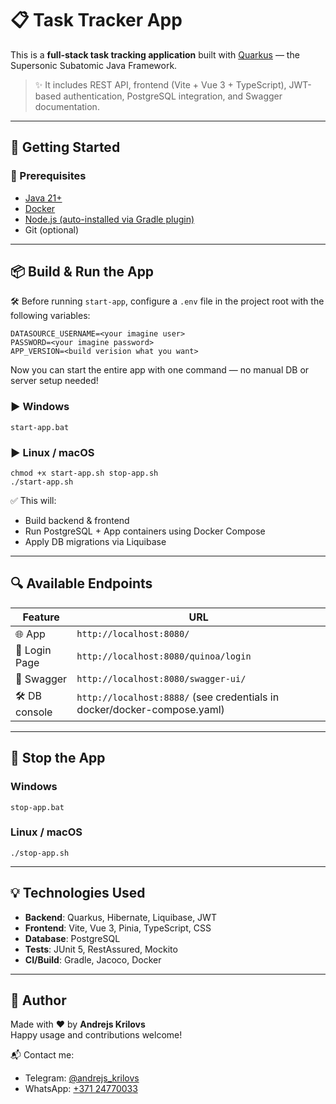 # 📋 Task Tracker App

This is a **full-stack task tracking application** built with [Quarkus](https://quarkus.io/) — the Supersonic Subatomic
Java Framework.

> ✨ It includes REST API, frontend (Vite + Vue 3 + TypeScript), JWT-based authentication, PostgreSQL integration, and
> Swagger
> documentation.

---

## 🚀 Getting Started

### 🔧 Prerequisites

- [Java 21+](https://jdk.java.net/)
- [Docker](https://www.docker.com/)
- [Node.js (auto-installed via Gradle plugin)](https://nodejs.org/)
- Git (optional)

---

## 📦 Build & Run the App

🛠️ Before running `start-app`, configure a `.env` file in the project root with the following variables:

```
DATASOURCE_USERNAME=<your imagine user>
PASSWORD=<your imagine password>
APP_VERSION=<build verision what you want>
```

Now you can start the entire app with one command — no manual DB or server setup needed!

### ▶️ Windows

```
start-app.bat
```

### ▶️ Linux / macOS

```
chmod +x start-app.sh stop-app.sh
./start-app.sh
```

✅ This will:

- Build backend & frontend
- Run PostgreSQL + App containers using Docker Compose
- Apply DB migrations via Liquibase

---

## 🔍 Available Endpoints

| Feature        | URL                                                                      |
|----------------|--------------------------------------------------------------------------|
| 🌐 App         | `http://localhost:8080/`                                                 |
| 🔐 Login Page  | `http://localhost:8080/quinoa/login`                                     |
| 📘 Swagger     | `http://localhost:8080/swagger-ui/`                                      |
| 🛠️ DB console | `http://localhost:8888/` (see credentials in docker/docker-compose.yaml) |

---

## 🛑 Stop the App

### Windows

```
stop-app.bat
```

### Linux / macOS

```
./stop-app.sh
```

---

## 💡 Technologies Used

- **Backend**: Quarkus, Hibernate, Liquibase, JWT
- **Frontend**: Vite, Vue 3, Pinia, TypeScript, CSS
- **Database**: PostgreSQL
- **Tests**: JUnit 5, RestAssured, Mockito
- **CI/Build**: Gradle, Jacoco, Docker

---

## 🤝 Author

Made with ❤️ by **Andrejs Krilovs**  
Happy usage and contributions welcome!

📬 Contact me:

- Telegram: [@andrejs_krilovs](https://t.me/andrejs_krilovs)
- WhatsApp: [+371 24770033](https://wa.me/37124770033)

